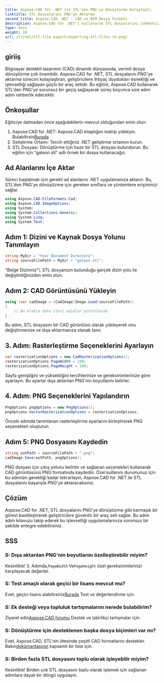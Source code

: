 ```yaml
---
title: Aspose.CAD for .NET ile STL'den PNG'ye Dönüştürme Kolaylaştı
linktitle: STL Dosyalarını PNG'ye Aktarma
second_title: Aspose.CAD .NET - CAD ve BIM Dosya Formatı
description: Aspose.CAD for .NET'i kullanarak STL dosyalarını zahmetsizce PNG'ye dönüştürün. Sorunsuz entegrasyon için adım adım kılavuzumuzu izleyin. Şimdi İndirin!
type: docs
weight: 10
url: /tr/net/stl-file-export/exporting-stl-files-to-png/
---
```

## giriiş
Bilgisayar destekli tasarımın (CAD) dinamik dünyasında, verimli dosya dönüştürme çok önemlidir. Aspose.CAD for .NET, STL dosyalarını PNG'ye aktarma sürecini kolaylaştıran, geliştiricilere ihtiyaç duydukları esnekliği ve işlevselliği sağlayan güçlü bir araç setidir. Bu eğitim, Aspose.CAD kullanarak STL'den PNG'ye sorunsuz bir geçiş sağlayarak süreç boyunca size adım adım rehberlik edecektir.
## Önkoşullar
Eğiticiye dalmadan önce aşağıdakilerin mevcut olduğundan emin olun:
1.  Aspose.CAD for .NET: Aspose.CAD kitaplığını indirip yükleyin. Bulabilirsin[Burada](https://releases.aspose.com/cad/net/).
2. Geliştirme Ortamı: Tercih ettiğiniz .NET geliştirme ortamını kurun.
3. STL Dosyası: Dönüştürme için hazır bir STL dosyası bulundurun. Bu eğitim için "galeon.stl" adlı örnek bir dosya kullanacağız.
## Ad Alanlarını İçe Aktar
Süreci başlatmak için gerekli ad alanlarını .NET uygulamanıza aktarın. Bu, STL'den PNG'ye dönüştürme için gereken sınıflara ve yöntemlere erişiminizi sağlar.
```csharp
using Aspose.CAD.FileFormats.Cad;
using Aspose.CAD.ImageOptions;
using System;
using System.Collections.Generic;
using System.Linq;
using System.Text;
```
## Adım 1: Dizini ve Kaynak Dosya Yolunu Tanımlayın
```csharp
string MyDir = "Your Document Directory";
string sourceFilePath = MyDir + "galeon.stl";
```
"Belge Dizininiz"i, STL dosyanızın bulunduğu gerçek dizin yolu ile değiştirdiğinizden emin olun.
## Adım 2: CAD Görüntüsünü Yükleyin
```csharp
using (var cadImage = (CadImage)Image.Load(sourceFilePath))
{
    // Bu blokta daha ileri adımlar yürütülecek
}
```
Bu adım, STL dosyasını bir CAD görüntüsü olarak yükleyerek onu değiştirmenize ve dışa aktarmanıza olanak tanır.
## 3. Adım: Rasterleştirme Seçeneklerini Ayarlayın
```csharp
var rasterizationOptions = new CadRasterizationOptions();
rasterizationOptions.PageWidth = 100;
rasterizationOptions.PageHeight = 100;
```
Sayfa genişliğini ve yüksekliğini tercihlerinize ve gereksinimlerinize göre ayarlayın. Bu ayarlar dışa aktarılan PNG'nin boyutlarını belirler.
## 4. Adım: PNG Seçeneklerini Yapılandırın
```csharp
PngOptions pngOptions = new PngOptions();
pngOptions.VectorRasterizationOptions = rasterizationOptions;
```
Önceki adımda tanımlanan rasterleştirme ayarlarını birleştirerek PNG seçenekleri oluşturun.
## Adım 5: PNG Dosyasını Kaydedin
```csharp
string outPath = sourceFilePath + ".png";
cadImage.Save(outPath, pngOptions);
```
PNG dosyası için çıkış yolunu belirtin ve sağlanan seçenekleri kullanarak CAD görüntüsünü PNG formatında kaydedin.
Özel kullanım durumunuz için bu adımları gerektiği kadar tekrarlayın; Aspose.CAD for .NET ile STL dosyalarını başarıyla PNG'ye aktaracaksınız.
## Çözüm
Aspose.CAD for .NET, STL dosyalarını PNG'ye dönüştürme gibi karmaşık bir görevi basitleştirerek geliştiricilere güvenilir bir araç seti sağlar. Bu adım adım kılavuzu takip ederek bu işlevselliği uygulamalarınıza sorunsuz bir şekilde entegre edebilirsiniz.
## SSS
### S: Dışa aktarılan PNG'nin boyutlarını özelleştirebilir miyim?
 Kesinlikle! 3. Adımda,`PageWidth` Ve`PageHeight` özel gereksinimlerinizi karşılayacak değerler.
### S: Test amaçlı olarak geçici bir lisans mevcut mu?
 Evet, geçici lisans alabilirsiniz[Burada](https://purchase.aspose.com/temporary-license/) Test ve değerlendirme için.
### S: Ek desteği veya topluluk tartışmalarını nerede bulabilirim?
 Ziyaret edin[Aspose.CAD forumu](https://forum.aspose.com/c/cad/19) Destek ve işbirlikçi tartışmalar için.
### S: Dönüştürme için desteklenen başka dosya biçimleri var mı?
Evet, Aspose.CAD, STL'nin ötesinde çeşitli CAD formatlarını destekler. Bakın[dokümantasyon](https://reference.aspose.com/cad/net/) kapsamlı bir liste için.
### S: Birden fazla STL dosyasını toplu olarak işleyebilir miyim?
Kesinlikle! Birden çok STL dosyasını toplu olarak işlemek için sağlanan adımlara dayalı bir döngü uygulayın.